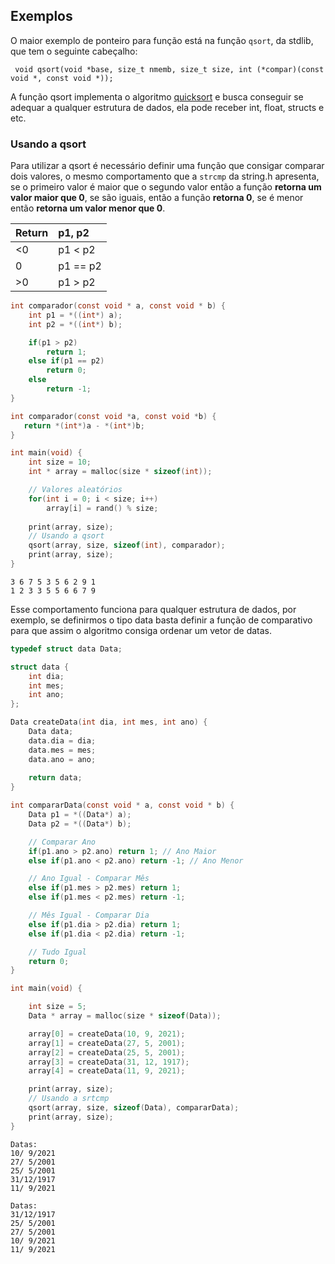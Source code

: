## Exemplos

O maior exemplo de ponteiro para função está na função `qsort`, da stdlib, que tem o seguinte cabeçalho:   

` void qsort(void *base, size_t nmemb, size_t size, int (*compar)(const void *, const void *));`

A função qsort implementa o algoritmo [quicksort](https://pt.wikipedia.org/wiki/Quicksort) e busca conseguir se adequar a qualquer estrutura de dados, ela pode receber int, float, structs e etc.

### Usando a qsort

Para utilizar a qsort é necessário definir uma função que consigar comparar dois valores, o mesmo comportamento que a `strcmp` da string.h apresenta, se o primeiro valor é maior que o segundo valor então a função **retorna um valor maior que 0**, se são iguais, então a função **retorna 0**, se é menor então **retorna um valor menor que 0**. 

| Return   |      p1, p2    
|----------|:-------------| 
| <0       | p1 < p2      |
| 0        |   p1 == p2   |  
| >0       | p1 > p2      |

```c
int comparador(const void * a, const void * b) {
    int p1 = *((int*) a);
    int p2 = *((int*) b);

    if(p1 > p2)
        return 1;
    else if(p1 == p2)
        return 0;
    else
        return -1; 
}
```

```c
int comparador(const void *a, const void *b) {
   return *(int*)a - *(int*)b;
}
```

```c
int main(void) {
    int size = 10;
    int * array = malloc(size * sizeof(int));

    // Valores aleatórios
    for(int i = 0; i < size; i++)
        array[i] = rand() % size;
    
    print(array, size);
    // Usando a qsort
    qsort(array, size, sizeof(int), comparador);
    print(array, size);
}
```

```
3 6 7 5 3 5 6 2 9 1
1 2 3 3 5 5 6 6 7 9
```

Esse comportamento funciona para qualquer estrutura de dados, por exemplo, se definirmos o tipo data basta definir a função de comparativo para que assim o algoritmo consiga ordenar um vetor de datas.

```c
typedef struct data Data;

struct data {
    int dia;
    int mes;
    int ano;
};

Data createData(int dia, int mes, int ano) {
    Data data;
    data.dia = dia;
    data.mes = mes;
    data.ano = ano;
    
    return data;
}

int compararData(const void * a, const void * b) {
    Data p1 = *((Data*) a);
    Data p2 = *((Data*) b);

    // Comparar Ano
    if(p1.ano > p2.ano) return 1; // Ano Maior
    else if(p1.ano < p2.ano) return -1; // Ano Menor

    // Ano Igual - Comparar Mês
    else if(p1.mes > p2.mes) return 1;
    else if(p1.mes < p2.mes) return -1;

    // Mês Igual - Comparar Dia
    else if(p1.dia > p2.dia) return 1;
    else if(p1.dia < p2.dia) return -1;

    // Tudo Igual
    return 0;
}

int main(void) {

    int size = 5;
    Data * array = malloc(size * sizeof(Data));

    array[0] = createData(10, 9, 2021);
    array[1] = createData(27, 5, 2001);
    array[2] = createData(25, 5, 2001);
    array[3] = createData(31, 12, 1917);
    array[4] = createData(11, 9, 2021);

    print(array, size);
    // Usando a srtcmp
    qsort(array, size, sizeof(Data), compararData);
    print(array, size);
}
```

```
Datas:    
10/ 9/2021
27/ 5/2001
25/ 5/2001
31/12/1917
11/ 9/2021

Datas:
31/12/1917
25/ 5/2001
27/ 5/2001
10/ 9/2021
11/ 9/2021
```
